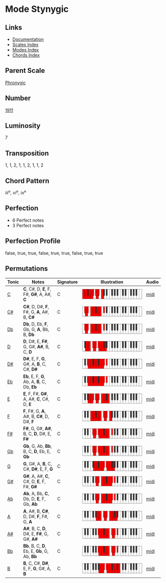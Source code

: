 # Mode Stynygic

## Links

- [Documentation](README.md)
- [Scales Index](Scales.md)
- [Modes Index](Modes.md)
- [Chords Index](Chords.md)

## Parent Scale

[Phronygic](ScalePhronygic.md)

## Number

[1911](https://ianring.com/musictheory/scales/1911)

## Luminosity

7

## Transposition

1, 1, 2, 1, 1, 2, 1, 1, 2

## Chord Pattern

iii⁰, vi⁰, ix⁰

## Perfection

- 6 Perfect notes
- 3 Perfect notes

## Perfection Profile

false, true, true, false, true, true, false, true, true

## Permutations

| Tonic | Notes | Signature | Illustration | Audio |
|-------|-------|-----------|--------------|-------|
| [C](ModeCNaturalStynygic.md) | **C**, C#, D, **E**, F, F#, **G#**, A, A#, **C** | C | ![CNaturalStynygic](ModeCNaturalStynygic.png) | [midi](https://github.com/edipermadi/music/blob/main/docs/ModeCNaturalStynygic.mid?raw=true) |
| [C#](ModeCSharpStynygic.md) | **C#**, D, D#, **F**, F#, G, **A**, A#, B, **C#** | C | ![CSharpStynygic](ModeCSharpStynygic.png) | [midi](https://github.com/edipermadi/music/blob/main/docs/ModeCSharpStynygic.mid?raw=true) |
| [Db](ModeDFlatStynygic.md) | **Db**, D, Eb, **F**, Gb, G, **A**, Bb, B, **Db** | C | ![DFlatStynygic](ModeDFlatStynygic.png) | [midi](https://github.com/edipermadi/music/blob/main/docs/ModeDFlatStynygic.mid?raw=true) |
| [D](ModeDNaturalStynygic.md) | **D**, D#, E, **F#**, G, G#, **A#**, B, C, **D** | C | ![DNaturalStynygic](ModeDNaturalStynygic.png) | [midi](https://github.com/edipermadi/music/blob/main/docs/ModeDNaturalStynygic.mid?raw=true) |
| [D#](ModeDSharpStynygic.md) | **D#**, E, F, **G**, G#, A, **B**, C, C#, **D#** | C | ![DSharpStynygic](ModeDSharpStynygic.png) | [midi](https://github.com/edipermadi/music/blob/main/docs/ModeDSharpStynygic.mid?raw=true) |
| [Eb](ModeEFlatStynygic.md) | **Eb**, E, F, **G**, Ab, A, **B**, C, Db, **Eb** | C | ![EFlatStynygic](ModeEFlatStynygic.png) | [midi](https://github.com/edipermadi/music/blob/main/docs/ModeEFlatStynygic.mid?raw=true) |
| [E](ModeENaturalStynygic.md) | **E**, F, F#, **G#**, A, A#, **C**, C#, D, **E** | C | ![ENaturalStynygic](ModeENaturalStynygic.png) | [midi](https://github.com/edipermadi/music/blob/main/docs/ModeENaturalStynygic.mid?raw=true) |
| [F](ModeFNaturalStynygic.md) | **F**, F#, G, **A**, A#, B, **C#**, D, D#, **F** | C | ![FNaturalStynygic](ModeFNaturalStynygic.png) | [midi](https://github.com/edipermadi/music/blob/main/docs/ModeFNaturalStynygic.mid?raw=true) |
| [F#](ModeFSharpStynygic.md) | **F#**, G, G#, **A#**, B, C, **D**, D#, E, **F#** | C | ![FSharpStynygic](ModeFSharpStynygic.png) | [midi](https://github.com/edipermadi/music/blob/main/docs/ModeFSharpStynygic.mid?raw=true) |
| [Gb](ModeGFlatStynygic.md) | **Gb**, G, Ab, **Bb**, B, C, **D**, Eb, E, **Gb** | C | ![GFlatStynygic](ModeGFlatStynygic.png) | [midi](https://github.com/edipermadi/music/blob/main/docs/ModeGFlatStynygic.mid?raw=true) |
| [G](ModeGNaturalStynygic.md) | **G**, G#, A, **B**, C, C#, **D#**, E, F, **G** | C | ![GNaturalStynygic](ModeGNaturalStynygic.png) | [midi](https://github.com/edipermadi/music/blob/main/docs/ModeGNaturalStynygic.mid?raw=true) |
| [G#](ModeGSharpStynygic.md) | **G#**, A, A#, **C**, C#, D, **E**, F, F#, **G#** | C | ![GSharpStynygic](ModeGSharpStynygic.png) | [midi](https://github.com/edipermadi/music/blob/main/docs/ModeGSharpStynygic.mid?raw=true) |
| [Ab](ModeAFlatStynygic.md) | **Ab**, A, Bb, **C**, Db, D, **E**, F, Gb, **Ab** | C | ![AFlatStynygic](ModeAFlatStynygic.png) | [midi](https://github.com/edipermadi/music/blob/main/docs/ModeAFlatStynygic.mid?raw=true) |
| [A](ModeANaturalStynygic.md) | **A**, A#, B, **C#**, D, D#, **F**, F#, G, **A** | C | ![ANaturalStynygic](ModeANaturalStynygic.png) | [midi](https://github.com/edipermadi/music/blob/main/docs/ModeANaturalStynygic.mid?raw=true) |
| [A#](ModeASharpStynygic.md) | **A#**, B, C, **D**, D#, E, **F#**, G, G#, **A#** | C | ![ASharpStynygic](ModeASharpStynygic.png) | [midi](https://github.com/edipermadi/music/blob/main/docs/ModeASharpStynygic.mid?raw=true) |
| [Bb](ModeBFlatStynygic.md) | **Bb**, B, C, **D**, Eb, E, **Gb**, G, Ab, **Bb** | C | ![BFlatStynygic](ModeBFlatStynygic.png) | [midi](https://github.com/edipermadi/music/blob/main/docs/ModeBFlatStynygic.mid?raw=true) |
| [B](ModeBNaturalStynygic.md) | **B**, C, C#, **D#**, E, F, **G**, G#, A, **B** | C | ![BNaturalStynygic](ModeBNaturalStynygic.png) | [midi](https://github.com/edipermadi/music/blob/main/docs/ModeBNaturalStynygic.mid?raw=true) |
